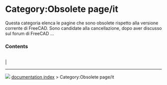 # Category:Obsolete page/it
Questa categoria elenca le pagine che sono obsolete rispetto alla versione corrente di FreeCAD. Sono candidate alla cancellazione, dopo aver discusso sul forum di FreeCAD \...

### Contents

|     |     |     |
| --- | --- | --- |
|



---
![](images/Button_right.svg) [documentation index](../README.md) > Category:Obsolete page/it
